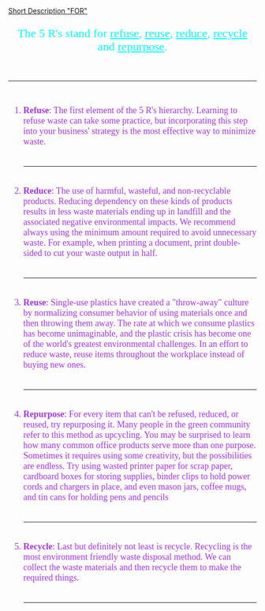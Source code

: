 <html lang="en">
<head>
  <meta charset="UTF-8">
  <meta name="viewport" content="width=device-width, initial-scale=1.0">
  <link rel="stylesheet" href="css/style.css" type="text/css">
  
<title>Biology Project "FOR"</title>
</head>
<body>
<a href="https://akashkundu114.github.io/">
<span></span>
<span></span>
<span></span>
<span></span>
Short Description "FOR"
</a>

<font face = "Comic Sans MS" color = "00ffff" size = "5">
<p align = center>
  The 5 R's stand for <u>refuse</u>, <u>reuse</u>, <u>reduce</u>, <u>recycle</u> and <u>repurpose</u>.
</p>  
</font>
 <br>
<hr>
<br>
<font face = "Comic Sans MS" color = "a834eb" size = "4">
<p align = center>
  <ol type="1">
    <li>
      <b>Refuse</b>: The first element of the 5 R's hierarchy. Learning to refuse waste can take some practice, but incorporating this step into your business' strategy is the most effective way to minimize waste.
    </li>
    <br>
    <hr>
    <br>
    <li>
      <b>Reduce</b>: The use of harmful, wasteful, and non-recyclable products. Reducing dependency on these kinds of products results in less waste materials ending up in landfill and the associated negative environmental impacts. We recommend always using the minimum amount required to avoid unnecessary waste. For example, when printing a document, print double-sided to cut your waste output in half.
    </li>
    <br>
    <hr>
    <br>
    <li>
      <b>Reuse</b>: Single-use plastics have created a "throw-away" culture by normalizing consumer behavior of using materials once and then throwing them away. The rate at which we consume plastics has become unimaginable, and the plastic crisis has become one of the world's greatest environmental challenges. In an effort to reduce waste, reuse items throughout the workplace instead of buying new ones.
    </li>
    <br>
    <hr>
    <br>
    <li>
      <b>Repurpose</b>: For every item that can't be refused, reduced, or reused, try repurposing it. Many people in the green community refer to this method as upcycling. You may be surprised to learn how many common office products serve more than one purpose. Sometimes it requires using some creativity, but the possibilities are endless. Try using wasted printer paper for scrap paper, cardboard boxes for storing supplies, binder clips to hold power cords and chargers in place, and even mason jars, coffee mugs, and tin cans for holding pens and pencils
    </li>
    <br>
    <hr>
    <br>
    <li>
      <b>Recycle</b>: Last but definitely not least is recycle. Recycling is the most environment friendly waste disposal method. We can collect the waste materials and then recycle them to make the required things.
    </li>
    <br>
    <hr>
    <br>
  </ol>
</p>
</font>
</svg>
</body>
</html>
